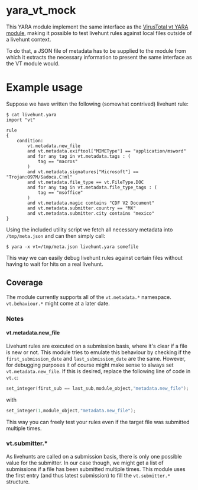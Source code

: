 # yara_vt_mock

This YARA module implement the same interface as the [VirusTotal vt YARA module](https://support.virustotal.com/hc/en-us/articles/360007088057-Writing-YARA-rules-for-Livehunt), making it possible to test livehunt rules against local files outside of a livehunt context.

To do that, a JSON file of metadata has to be supplied to the module from which it extracts the necessary information to present the same interface as the VT module would.

# Example usage

Suppose we have written the following (somewhat contrived) livehunt rule:

```
$ cat livehunt.yara
import "vt"

rule 
{
    condition:
        vt.metadata.new_file
        and vt.metadata.exiftool["MIMEType"] == "application/msword"
        and for any tag in vt.metadata.tags : (
            tag == "macros"
        )
        and vt.metadata.signatures["Microsoft"] == "Trojan:O97M/Sadoca.C!ml"
        and vt.metadata.file_type == vt.FileType.DOC
        and for any tag in vt.metadata.file_type_tags : (
            tag == "msoffice"
        )
        and vt.metadata.magic contains "CDF V2 Document"
        and vt.metadata.submitter.country == "MX"
        and vt.metadata.submitter.city contains "mexico"
}
```

Using the included utility script we fetch all necessary metadata into `/tmp/meta.json` and can then simply call:

```
$ yara -x vt=/tmp/meta.json livehunt.yara somefile
```

This way we can easily debug livehunt rules against certain files without having to wait for hits on a real livehunt.

## Coverage

The module currently supports all of the `vt.metadata.*` namespace. `vt.behaviour.*` might come at a later date.

### Notes

#### vt.metadata.new_file

Livehunt rules are executed on a submission basis, where it's clear if a file is new or not. This module tries to emulate this behaviour by checking if the `first_submission_date` and `last_submission_date` are the same. However, for debugging purposes it of course might make sense to always set `vt.metadata.new_file`. If this is desired, replace the following line of code in `vt.c`:

```c
set_integer(first_sub == last_sub,module_object,"metadata.new_file");
```

with

```c
set_integer(1,module_object,"metadata.new_file");
```

This way you can freely test your rules even if the target file was submitted multiple times.

### vt.submitter.*

As livehunts are called on a submission basis, there is only one possible value for the submitter. In our case though, we might get a list of submissions if a file has been submitted multiple times. This module uses the first entry (and thus latest submission) to fill the `vt.submitter.*` structure.
